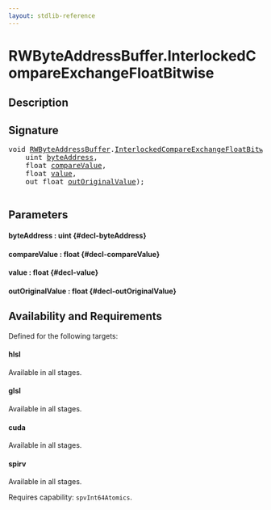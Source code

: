 ```yaml
---
layout: stdlib-reference
---
```


# RWByteAddressBuffer\.InterlockedCompareExchangeFloatBitwise

## Description





## Signature 

<pre>
<span class="code_keyword">void</span> <a href="/stdlib-reference/types/rwbyteaddressbuffer-0126d/index" class="code_type">RWByteAddressBuffer</a>.<a href="/stdlib-reference/types/rwbyteaddressbuffer-0126d/interlockedcompareexchangefloatbitwise-0biqv">InterlockedCompareExchangeFloatBitwise</a>(
    <span class="code_keyword">uint</span> <a href="/stdlib-reference/types/rwbyteaddressbuffer-0126d/interlockedcompareexchangefloatbitwise-0biqv#decl-byteAddress" class="code_param">byteAddress</a>,
    <span class="code_keyword">float</span> <a href="/stdlib-reference/types/rwbyteaddressbuffer-0126d/interlockedcompareexchangefloatbitwise-0biqv#decl-compareValue" class="code_param">compareValue</a>,
    <span class="code_keyword">float</span> <a href="/stdlib-reference/types/rwbyteaddressbuffer-0126d/interlockedcompareexchangefloatbitwise-0biqv#decl-value" class="code_param">value</a>,
    <span class="code_keyword">out</span> <span class="code_keyword">float</span> <a href="/stdlib-reference/types/rwbyteaddressbuffer-0126d/interlockedcompareexchangefloatbitwise-0biqv#decl-outOriginalValue" class="code_param">outOriginalValue</a>);

</pre>

## Parameters

#### byteAddress  : uint {#decl-byteAddress}
#### compareValue  : float {#decl-compareValue}
#### value  : float {#decl-value}
#### outOriginalValue  : float {#decl-outOriginalValue}

## Availability and Requirements

Defined for the following targets:

#### hlsl
Available in all stages.

#### glsl
Available in all stages.

#### cuda
Available in all stages.

#### spirv
Available in all stages.

Requires capability: `spvInt64Atomics`.



